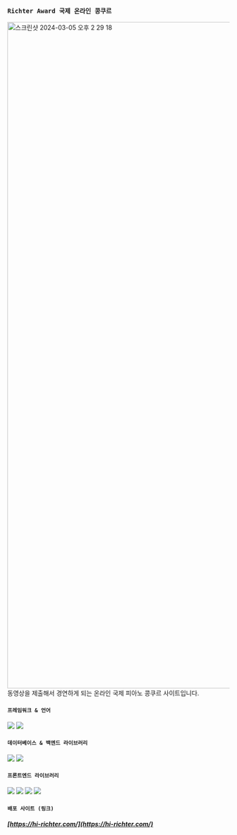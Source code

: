 ### `Richter Award 국제 온라인 콩쿠르`

<img width="1512" alt="스크린샷 2024-03-05 오후 2 29 18" src="https://github.com/JunDemi/richteraward-rebuild/assets/26836516/d5c3d561-d2f2-45ad-8f81-ba6fafa0687b">
동영상을 제출해서 경연하게 되는 온라인 국제 피아노 콩쿠르 사이트입니다.

#### `프레임워크 & 언어`
<img src="https://img.shields.io/badge/Next.js-000000?style=for-the-badge&logo=nextdotjs&logoColor=ffffff"/> <img src="https://img.shields.io/badge/TypeScript-3178C6?style=for-the-badge&logo=typescript&logoColor=ffffff"/>

#### `데이터베이스 & 백엔드 라이브러리`
<img src="https://img.shields.io/badge/PlanetScale-000000?style=for-the-badge&logo=planetscale&logoColor=ffffff"/>
<img src="https://img.shields.io/badge/Prisma-2D3748?style=for-the-badge&logo=prisma&logoColor=ffffff"/>

#### `프론트엔드 라이브러리`
<img src="https://img.shields.io/badge/Tailwind CSS-06B6D4?style=for-the-badge&logo=tailwindcss&logoColor=ffffff"/> <img src="https://img.shields.io/badge/Framer Motion-0055FF?style=for-the-badge&logo=framer&logoColor=ffffff"/> <img src="https://img.shields.io/badge/React Query-FF4154?style=for-the-badge&logo=reactquery&logoColor=ffffff"/> <img src="https://img.shields.io/badge/React Hook Form-EC5990?style=for-the-badge&logo=reacthookform&logoColor=ffffff"/> 
#### `배포 사이트 (링크)`
##### [https://hi-richter.com/](https://hi-richter.com/)

